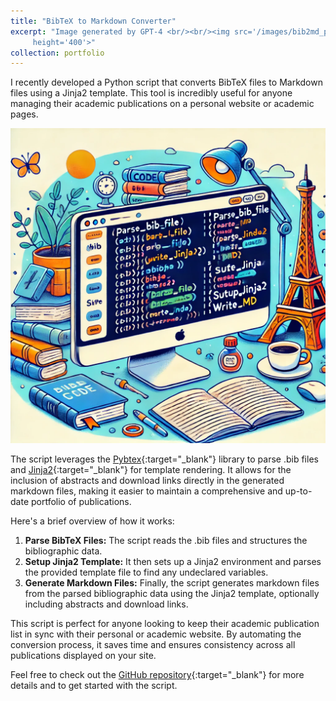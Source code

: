 ```yaml
---
title: "BibTeX to Markdown Converter"
excerpt: "Image generated by GPT-4 <br/><br/><img src='/images/bib2md_picture.webp' width='400' 
     height='400'>"
collection: portfolio
---
```


I recently developed a Python script that converts BibTeX files to Markdown files using a Jinja2 template. This tool is incredibly useful for anyone managing their academic publications on a personal website or academic pages.

![BibTeX to Markdown Converter](/images/bib2md_picture.webp)

The script leverages the [Pybtex](https://pybtex.org/){:target="_blank"} library to parse .bib files and [Jinja2](https://jinja.palletsprojects.com/){:target="_blank"} for template rendering. It allows for the inclusion of abstracts and download links directly in the generated markdown files, making it easier to maintain a comprehensive and up-to-date portfolio of publications.

Here's a brief overview of how it works:

1. **Parse BibTeX Files:** The script reads the .bib files and structures the bibliographic data.
2. **Setup Jinja2 Template:** It then sets up a Jinja2 environment and parses the provided template file to find any undeclared variables.
3. **Generate Markdown Files:** Finally, the script generates markdown files from the parsed bibliographic data using the Jinja2 template, optionally including abstracts and download links.

This script is perfect for anyone looking to keep their academic publication list in sync with their personal or academic website. By automating the conversion process, it saves time and ensures consistency across all publications displayed on your site.

Feel free to check out the [GitHub repository](https://github.com/armandyam/bib2md){:target="_blank"} for more details and to get started with the script.